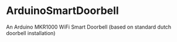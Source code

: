 # ArduinoSmartDoorbell
An Arduino MKR1000 WiFi Smart Doorbell (based on standard dutch doorbell installation)
